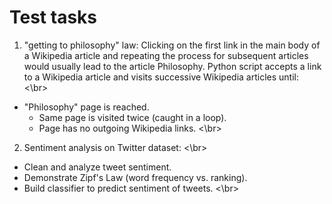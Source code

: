 # Test tasks   

1. "getting to philosophy" law: Clicking on the first link in the main body of a Wikipedia article and repeating the process for subsequent articles would usually lead to the article Philosophy. Python script accepts a link to a Wikipedia article and visits successive Wikipedia articles until: <\br>
* "Philosophy" page is reached. 
  * Same page is visited twice (caught in a loop). 
  * Page has no outgoing Wikipedia links. <\br>
  
  
2. Sentiment analysis on Twitter dataset: <\br>
  * Clean and analyze tweet sentiment. 
  * Demonstrate Zipf's Law (word frequency vs. ranking). 
  * Build classifier to predict sentiment of tweets. <\br>
